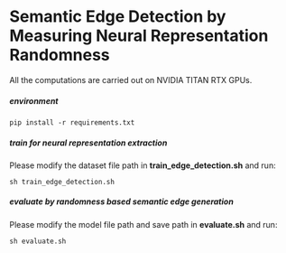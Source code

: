 # Semantic Edge Detection by Measuring Neural Representation Randomness

All the computations are carried out on NVIDIA TITAN RTX GPUs.

##### environment

```
pip install -r requirements.txt
```

##### train for neural representation extraction

Please modify the dataset file path in **train_edge_detection.sh** and run:

```
sh train_edge_detection.sh
```

##### evaluate by randomness based semantic edge generation

Please modify the model file path and save path in **evaluate.sh** and run: 

```
sh evaluate.sh
```
